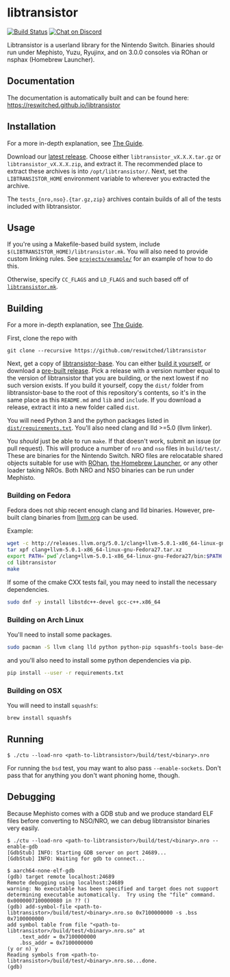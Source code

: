 # libtransistor
[![Build Status](https://travis-ci.org/reswitched/libtransistor.svg?branch=development)](https://travis-ci.org/reswitched/libtransistor) [![Chat on Discord](https://img.shields.io/badge/chat-Discord-brightgreen.svg)](https://discordapp.com/invite/ZdqEhed)

Libtransistor is a userland library for the Nintendo Switch. Binaries should run under Mephisto, Yuzu, Ryujinx, and on 3.0.0 consoles via ROhan or nsphax (Homebrew Launcher).

## Documentation
The documentation is automatically built and can be found here: https://reswitched.github.io/libtransistor

## Installation

For a more in-depth explanation, see [The Guide](https://reswitchedweekly.github.io/Development-Setup).

Download our [latest release](https://github.com/reswitched/libtransistor/releases/latest). Choose either `libtransistor_vX.X.X.tar.gz` or `libtransistor_vX.X.X.zip`, and extract it. The recommended place to extract these archives is into `/opt/libtransistor/`. Next, set the `LIBTRANSISTOR_HOME` environment variable to wherever you extracted the archive.

The `tests_{nro,nso}.{tar.gz,zip}` archives contain builds of all of the tests included with libtransistor.

## Usage

If you're using a Makefile-based build system, include `$(LIBTRANSISTOR_HOME)/libtransistor.mk`. You will also need to provide custom linking rules. See [`projects/example/`](https://github.com/reswitched/libtransistor/blob/development/projects/example/Makefile) for an example of how to do this.

Otherwise, specify `CC_FLAGS` and `LD_FLAGS` and such based off of [`libtransistor.mk`](https://github.com/reswitched/libtransistor-base/blob/master/libtransistor.mk).

## Building

For a more in-depth explanation, see [The Guide](https://reswitchedweekly.github.io/Development-Setup).

First, clone the repo with

```
git clone --recursive https://github.com/reswitched/libtransistor
```

Next, get a copy of [libtransistor-base](https://github.com/reswitched/libtransistor-base.git). You can either [build it yourself](https://github.com/reswitched/libtransistor-base#building), or download a [pre-built release](https://github.com/reswitched/libtransistor-base/releases). Pick a release with a version number equal to the version of libtransistor that you are building, or the next lowest if no such version exists. If you build it yourself, copy the `dist/` folder from libtransistor-base to the root of this repository's contents, so it's in the same place as this `README.md` and `lib` and `include`. If you download a release, extract it into a new folder called `dist`.

You will need Python 3 and the python packages listed in [`dist/requirements.txt`](https://github.com/reswitched/libtransistor-base/blob/master/requirements.txt). You'll also need clang and lld >=5.0 (llvm linker).

You *should* just be able to run `make`. If that doesn't work, submit an issue (or pull request). This will produce a number of `nro` and `nso` files in `build/test/`. These are binaries for the Nintendo Switch. NRO files are relocatable shared objects suitable for use with [ROhan](https://reswitched.tech/rohan), [the Homebrew Launcher](https://switchbrew.github.io/nx-hbl/), or any other loader taking NROs. Both NRO and NSO binaries can be run under Mephisto.

### Building on Fedora

Fedora does not ship recent enough clang and lld binaries. However, pre-built clang binaries from [llvm.org](https://releases.llvm.org) can be used. 

Example:

```bash
wget -c http://releases.llvm.org/5.0.1/clang+llvm-5.0.1-x86_64-linux-gnu-Fedora27.tar.xz
tar xpf clang+llvm-5.0.1-x86_64-linux-gnu-Fedora27.tar.xz
export PATH=`pwd`/clang+llvm-5.0.1-x86_64-linux-gnu-Fedora27/bin:$PATH
cd libtransistor
make
```

If some of the cmake CXX tests fail, you may need to install the necessary dependencies.

```bash
sudo dnf -y install libstdc++-devel gcc-c++.x86_64
```

### Building on Arch Linux

You'll need to install some packages.
```bash
sudo pacman -S llvm clang lld python python-pip squashfs-tools base-devel git cmake
```

and you'll also need to install some python dependencies via pip.
```bash
pip install --user -r requirements.txt
```

### Building on OSX

You will need to install `squashfs`:
```bash
brew install squashfs
```

## Running

```
$ ./ctu --load-nro <path-to-libtransistor>/build/test/<binary>.nro
```
For running the `bsd` test, you may want to also pass `--enable-sockets`. Don't pass that for anything you don't want phoning home, though.

## Debugging

Because Mephisto comes with a GDB stub and we produce standard ELF files before converting to NSO/NRO, we can debug libtransistor binaries very easily.

```
$ ./ctu --load-nro <path-to-libtransistor>/build/test/<binary>.nro --enable-gdb
[GdbStub] INFO: Starting GDB server on port 24689...
[GdbStub] INFO: Waiting for gdb to connect...
```
```
$ aarch64-none-elf-gdb 
(gdb) target remote localhost:24689
Remote debugging using localhost:24689
warning: No executable has been specified and target does not support
determining executable automatically.  Try using the "file" command.
0x0000007100000080 in ?? ()
(gdb) add-symbol-file <path-to-libtransistor>/build/test/<binary>.nro.so 0x7100000000 -s .bss 0x7100000000
add symbol table from file "<path-to-libtransistor>/build/test/<binary>.nro.so" at
	.text_addr = 0x7100000000
	.bss_addr = 0x7100000000
(y or n) y
Reading symbols from <path-to-libtransistor>/build/test/<binary>.nro.so...done.
(gdb) 
```
